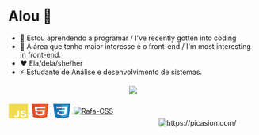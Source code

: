 ### <h1> Alou 👋 </h1>


- 🔭 Estou aprendendo a programar / I've recently gotten into coding
- 🌱 A área que tenho maior interesse é o front-end / I'm most interesting in front-end.
- ❤ Ela/dela/she/her
- ⚡ Estudante de Análise e desenvolvimento de sistemas.



<div align="center">
  <a href="https://github.com/rrrmars">
  <img height="180em" src="https://github-readme-stats.vercel.app/api/top-langs/?username=rrrmars&layout=compact&langs_count=7&theme=dark"/>
</div>
<div style="display: inline_block"><br>
  <img align="center" alt="Rafa-Js" height="30" width="40" src="https://raw.githubusercontent.com/devicons/devicon/master/icons/javascript/javascript-plain.svg">
  <img align="center" alt="Rafa-HTML" height="30" width="40" src="https://raw.githubusercontent.com/devicons/devicon/master/icons/html5/html5-original.svg">
  <img align="center" alt="Rafa-CSS" height="30" width="40" src="https://raw.githubusercontent.com/devicons/devicon/master/icons/css3/css3-original.svg">
  <img align="center" alt="Rafa-CSS" height="30" width="40" src="https://cdn.jsdelivr.net/gh/devicons/devicon/icons/java/java-original.svg" /> </div>
  <img align="right"img src="https://i.picasion.com/pic92/d9050e4a92a32240386fdc21f1f2a2ba.gif" width="200" height="200" border="0" alt="https://picasion.com/" /></a><br /><a href="https://picasion.com/"></a>
</div>
